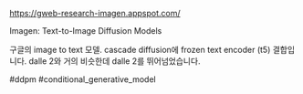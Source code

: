 https://gweb-research-imagen.appspot.com/

Imagen: Text-to-Image Diffusion Models

구글의 image to text 모델. cascade diffusion에 frozen text encoder (t5) 결합입니다. dalle 2와 거의 비슷한데 dalle 2를 뛰어넘었습니다.

#ddpm #conditional_generative_model 